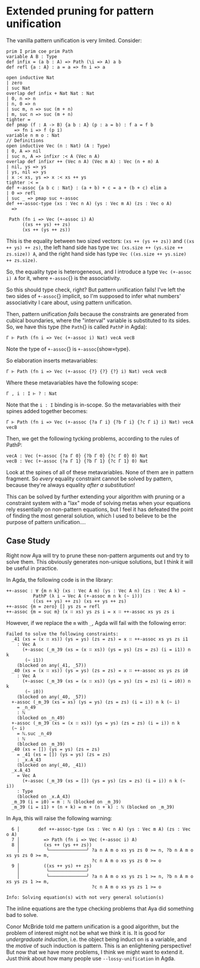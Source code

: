 # Extended pruning for pattern unification

The vanilla pattern unification is very limited.
Consider:

```aya-hidden
prim I prim coe prim Path
variable A B : Type
def infix = (a b : A) => Path (\i => A) a b
def refl {a : A} : a = a => fn i => a

open inductive Nat
| zero
| suc Nat
overlap def infix + Nat Nat : Nat
| 0, n => n
| n, 0 => n
| suc m, n => suc (m + n)
| m, suc n => suc (m + n)
tighter =
def pmap (f : A -> B) {a b : A} (p : a = b) : f a = f b
   => fn i => f (p i)
variable n m o : Nat
// Definitions
open inductive Vec (n : Nat) (A : Type)
| 0, A => nil
| suc n, A => infixr :< A (Vec n A)
overlap def infixr ++ (Vec n A) (Vec m A) : Vec (n + m) A
| nil, ys => ys
| ys, nil => ys
| x :< xs, ys => x :< xs ++ ys
tighter :< =
def +-assoc {a b c : Nat} : (a + b) + c = a + (b + c) elim a
| 0 => refl
| suc _ => pmap suc +-assoc
def ++-assoc-type (xs : Vec n A) (ys : Vec m A) (zs : Vec o A)
  =>
```

```aya
 Path (fn i => Vec (+-assoc i) A)
      ((xs ++ ys) ++ zs)
      (xs ++ (ys ++ zs))
```

This is the equality between two sized vectors: `(xs ++ (ys ++ zs))` and `((xs ++ ys) ++ zs)`,
the left hand side has type `Vec (xs.size ++ (ys.size ++ zs.size)) A`,
and the right hand side has type `Vec ((xs.size ++ ys.size) ++ zs.size)`.

So, the equality type is heterogeneous, and I introduce a type `Vec (+-assoc i) A` for it, where `+-assoc`{} is the associativity.

So this should type check, right? But pattern unification fails! I've left the two sides of `+-assoc`{} implicit,
so I'm supposed to infer what numbers' associativity I care about, using pattern unification.

Then, pattern unification _fails_ because the constraints are generated from cubical boundaries,
where the "interval" variable is substituted to its sides. So, we have this type
(the `Path`{} is called `PathP` in Agda):

```
Γ ­⊢ Path (fn i => Vec (+-assoc i) Nat) vecA vecB
```

Note the type of `+-assoc`{} is `+-assoc`{show=type}.

So elaboration inserts metavariables:

```
Γ ­⊢ Path (fn i => Vec (+-assoc {?} {?} {?} i) Nat) vecA vecB
```

Where these metavariables have the following scope:

```
Γ , i : I ­⊢ ? : Nat
```

Note that the `i : I` binding is in-scope. So the metavariables with their spines added together becomes:

```
Γ ­⊢ Path (fn i => Vec (+-assoc {?a Γ i} {?b Γ i} {?c Γ i} i) Nat) vecA vecB
```

Then, we get the following tycking problems, according to the rules of PathP:

```
vecA : Vec (+-assoc {?a Γ 0} {?b Γ 0} {?c Γ 0} 0) Nat
vecB : Vec (+-assoc {?a Γ 1} {?b Γ 1} {?c Γ 1} 0) Nat
```

Look at the spines of all of these metavariables. None of them are in pattern fragment.
So _every_ equality constraint cannot be solved by pattern, because they're always equality _after a substitution_!

This can be solved by further extending your algorithm with pruning or a constraint system with a "lax"
mode of solving metas when your equations rely essentially on non-pattern equations,
but I feel it has defeated the point of finding the most general solution,
which I used to believe to be the purpose of pattern unification....

## Case Study

Right now Aya will try to prune these non-pattern arguments out and try to solve them.
This obviously generates non-unique solutions, but I think it will be useful in practice.

In Agda, the following code is in the library:

```
++-assoc : ∀ {m n k} (xs : Vec A m) (ys : Vec A n) (zs : Vec A k) →
          PathP (λ i → Vec A (+-assoc m n k (~ i)))
          ((xs ++ ys) ++ zs) (xs ++ ys ++ zs)
++-assoc {m = zero} [] ys zs = refl
++-assoc {m = suc m} (x ∷ xs) ys zs i = x ∷ ++-assoc xs ys zs i
```

However, if we replace the `m` with `_`, Agda will fail with the following error:

```
Failed to solve the following constraints:
  _41 (xs = (x ∷ xs)) (ys = ys) (zs = zs) = x ∷ ++-assoc xs ys zs i1
    : Vec A
      (+-assoc (_m_39 (xs = (x ∷ xs)) (ys = ys) (zs = zs) (i = i1)) n k
       (~ i1))
    (blocked on any(_41, _57))
  _40 (xs = (x ∷ xs)) (ys = ys) (zs = zs) = x ∷ ++-assoc xs ys zs i0
    : Vec A
      (+-assoc (_m_39 (xs = (x ∷ xs)) (ys = ys) (zs = zs) (i = i0)) n k
       (~ i0))
    (blocked on any(_40, _57))
  +-assoc (_m_39 (xs = xs) (ys = ys) (zs = zs) (i = i)) n k (~ i)
    = _n_49
    : ℕ
    (blocked on _n_49)
  +-assoc (_m_39 (xs = (x ∷ xs)) (ys = ys) (zs = zs) (i = i)) n k
  (~ i)
    = ℕ.suc _n_49
    : ℕ
    (blocked on _m_39)
  _40 (xs = []) (ys = ys) (zs = zs)
    = _41 (xs = []) (ys = ys) (zs = zs)
    : _x.A_43
    (blocked on any(_40, _41))
  _x.A_43
    = Vec A
      (+-assoc (_m_39 (xs = []) (ys = ys) (zs = zs) (i = i)) n k (~ i))
    : Type
    (blocked on _x.A_43)
  _m_39 (i = i0) = m : ℕ (blocked on _m_39)
  _m_39 (i = i1) + (n + k) = m + (n + k) : ℕ (blocked on _m_39)
```

In Aya, this will raise the following warning:

```
  6 │       def ++-assoc-type (xs : Vec n A) (ys : Vec m A) (zs : Vec o A)
  7 │         => Path (fn i => Vec (+-assoc i) A)
  8 │         (xs ++ (ys ++ zs))
    │          ╰──────────────╯ ?a n A m o xs ys zs 0 >= n, ?b n A m o xs ys zs 0 >= m,
                                ?c n A m o xs ys zs 0 >= o
  9 │         ((xs ++ ys) ++ zs)
    │          ╰──────────────╯
    │          ╰──────────────╯ ?a n A m o xs ys zs 1 >= n, ?b n A m o xs ys zs 1 >= m,
                                ?c n A m o xs ys zs 1 >= o

Info: Solving equation(s) with not very general solution(s)
```

The inline equations are the type checking problems that Aya did something bad to solve.

Conor McBride told me pattern unification is a good algorithm, but the problem of interest
might not be what we think it is. It is good for _undergraduate induction_, i.e. the
object being induct on is a variable, and the _motive_ of such induction is pattern.
This is an enlightening perspective!
But now that we have more problems, I think we might want to extend it.
Just think about how many people use `--lossy-unification` in Agda.
